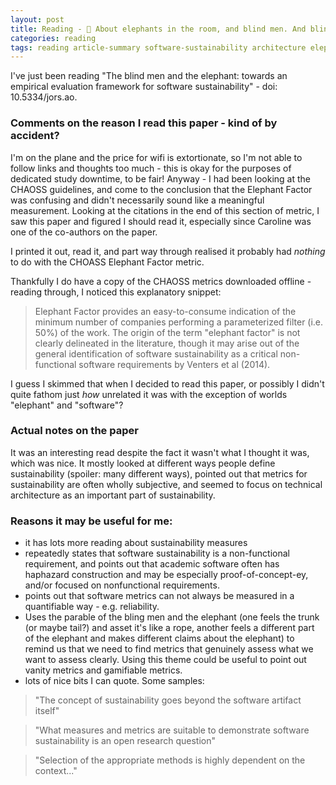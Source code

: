 ```yaml
---
layout: post
title: Reading - 🐘 About elephants in the room, and blind men. And blind Yos as well I suppose.
categories: reading
tags: reading article-summary software-sustainability architecture elephant chaoss
---
```


I've just been reading "The blind men and the elephant: towards an empirical evaluation framework for software sustainability" - doi: 10.5334/jors.ao.

### Comments on the reason I read this paper - kind of by accident?

I'm on the plane and the price for wifi is extortionate, so I'm not able to follow links and thoughts too much - this is okay for the purposes of dedicated study downtime, to be fair! Anyway - I had been looking at the CHAOSS guidelines, and come to the conclusion that the Elephant Factor was confusing and didn't necessarily sound like a meaningful measurement. Looking at the citations in the end of this section of metric, I saw this paper and figured I should read it, especially since Caroline was one of the co-authors on the paper.

I printed it out, read it, and part way through realised it probably had _nothing_ to do with the CHOASS Elephant Factor metric.

Thankfully I do have a copy of the CHAOSS metrics downloaded offline - reading through, I noticed this explanatory snippet:

>Elephant Factor provides an easy-to-consume indication of the minimum number of companies performing a parameterized filter (i.e. 50%) of the work. The origin of the term "elephant factor" is not clearly delineated in the literature, though it may arise out of the general identification of software sustainability as a critical non-functional software requirements by Venters et al (2014).

I guess I skimmed that when I decided to read this paper, or possibly I didn't quite fathom just _how_ unrelated it was with the exception of worlds "elephant" and "software"?

### Actual notes on the paper

It was an interesting read despite the fact it wasn't what I thought it was, which was nice. It mostly looked at different ways people define sustainability (spoiler: many different ways), pointed out that metrics for sustainability are often wholly subjective, and seemed to focus on technical architecture as an important part of sustainability.

### Reasons it may be useful for me:

- it has lots more reading about sustainability measures
- repeatedly states that software sustainability is a non-functional requirement, and points out that academic software often has haphazard construction and may be especially proof-of-concept-ey, and/or focused on nonfunctional requirements.
- points out that software metrics can not always be measured in a quantifiable way - e.g. reliability.
- Uses the parable of the bling men and the elephant (one feels the trunk (or maybe tail?) and asset it's like a rope, another feels a different part of the elephant and makes different claims about the elephant) to remind us that we need to find metrics that genuinely assess what we want to assess clearly. Using this theme could be useful to point out vanity metrics and gamifiable metrics.
- lots of nice bits I can quote. Some samples:

> "The concept of sustainability goes beyond the software artifact itself"

> "What measures and metrics are suitable to demonstrate software sustainability is an open research question"

> "Selection of the appropriate methods is highly dependent on the context..."
